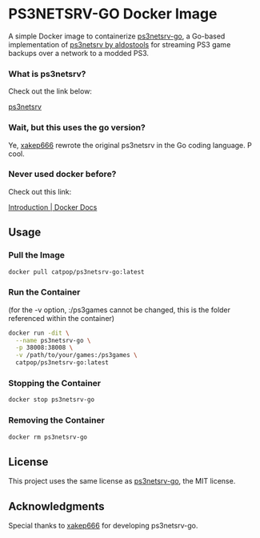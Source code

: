 # PS3NETSRV-GO Docker Image

A simple Docker image to containerize [ps3netsrv-go](https://github.com/xakep666/ps3netsrv-go), a Go-based implementation of [ps3netsrv by aldostools](https://github.com/aldostools/webMAN-MOD/tree/master/_Projects_/ps3netsrv) for streaming PS3 game backups over a network to a modded PS3.

### What is ps3netsrv?

Check out the link below:

[ps3netsrv](https://github.com/aldostools/webMAN-MOD/tree/master/_Projects_/ps3netsrv)

### Wait, but this uses the go version?

Ye, [xakep666](https://github.com/xakep666/) rewrote the original ps3netsrv in the Go coding language. P cool.

### Never used docker before?

Check out this link:

[Introduction | Docker Docs](https://docs.docker.com/get-started/introduction/)


## Usage



### Pull the Image
```bash
docker pull catpop/ps3netsrv-go:latest
```

### Run the Container
(for the -v option, :/ps3games cannot be changed, this is the folder referenced within the container)
```bash
docker run -dit \
  --name ps3netsrv-go \
  -p 38008:38008 \
  -v /path/to/your/games:/ps3games \
  catpop/ps3netsrv-go:latest
```

### Stopping the Container
```bash
docker stop ps3netsrv-go
```

### Removing the Container
```bash
docker rm ps3netsrv-go
```

## License
This project uses the same license as [ps3netsrv-go](https://github.com/xakep666/ps3netsrv-go), the MIT license.

## Acknowledgments
Special thanks to [xakep666](https://github.com/xakep666) for developing ps3netsrv-go.

